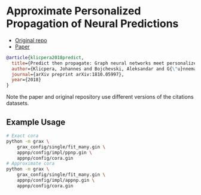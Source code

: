 # Approximate Personalized Propagation of Neural Predictions

- [Original repo](https://github.com/benedekrozemberczki/APPNP
)
- [Paper](https://arxiv.org/abs/1810.05997)

```bib
@article{klicpera2018predict,
  title={Predict then propagate: Graph neural networks meet personalized pagerank},
  author={Klicpera, Johannes and Bojchevski, Aleksandar and G{\"u}nnemann, Stephan},
  journal={arXiv preprint arXiv:1810.05997},
  year={2018}
}
```

Note the paper and original repository use different versions of the citations datasets.

## Example Usage

```bash
# Exact cora
python -m grax \
    grax_config/single/fit_many.gin \
    appnp/config/impl/ppnp.gin \
    appnp/config/cora.gin
# Approximate cora
python -m grax \
    grax_config/single/fit_many.gin \
    appnp/config/impl/appnp.gin \
    appnp/config/cora.gin
```
